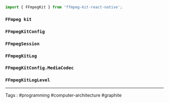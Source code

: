 ```typescript
import { FFmpegKit } from 'ffmpeg-kit-react-native';
```
### `FFmpeg kit`
### `FFmpegKitConfig`
### `FFmpegSession`
### `FFmpegKitLog`
### `FFmpegKitConfig.MediaCodec`
### `FFmpegKitLogLevel`
____
Tags : #programming #computer-architecture #graphite